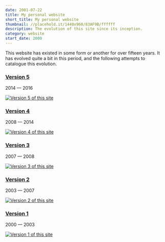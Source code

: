 ```yaml
---
date: 2001-07-22
title: My personal website
short_title: My personal website
thumbnail: //placehold.it/1440x960/83AF9B/ffffff
description: The evolution of this site since its inception.
category: website
start_date: 2000
---
```


This website has existed in some form or another for over fifteen
years. It has evolved quite a bit in this period, and the following
attempts to catalogue this evolution.

<div class="pure-g l-box-container">

  <div class="pure-u-1 pure-u-md-1-2">
    <div class="l-box">
      <h3 class="portfolio"><a href="http://v5.harishnarayanan.org/">Version 5</a></h3>
      <section class="post-meta summary">
	<time class="post-date">2014</time> — <time class="post-date">2016</time>
      </section>
      <p class="summary"><a href="http://v5.harishnarayanan.org"><img class="pure-img" src="/images/projects/personal-website/v5.harishnarayanan.org.png" alt="Version 5 of this site" title="Version 5 of this site"></a></p>
    </div>
  </div>

  <div class="pure-u-1 pure-u-md-1-2">
    <div class="l-box">
      <h3 class="portfolio"><a href="http://v4.harishnarayanan.org/">Version 4</a></h3>
      <section class="post-meta summary">
	<time class="post-date">2008</time> — <time class="post-date">2014</time>
      </section>
      <p class="summary"><a href="http://v4.harishnarayanan.org"><img class="pure-img" src="/images/projects/personal-website/v4.harishnarayanan.org.png" alt="Version 4 of this site" title="Version 4 of this site"></a></p>
    </div>
  </div>

  <div class="pure-u-1 pure-u-md-1-2">
    <div class="l-box">
      <h3 class="portfolio"><a href="http://v3.harishnarayanan.org/">Version 3</a></h3>
      <section class="post-meta summary">
	<time class="post-date">2007</time> — <time class="post-date">2008</time>
      </section>
      <p class="summary"><a href="http://v3.harishnarayanan.org"><img class="pure-img" src="/images/projects/personal-website/v3.harishnarayanan.org.png" alt="Version 3 of this site" title="Version 3 of this site"></a></p>
    </div>
  </div>

  <div class="pure-u-1 pure-u-md-1-2">
    <div class="l-box">
      <h3 class="portfolio"><a href="http://v2.harishnarayanan.org/">Version 2</a></h3>
      <section class="post-meta summary">
	<time class="post-date">2003</time> — <time class="post-date">2007</time>
      </section>
      <p class="summary"><a href="http://v2.harishnarayanan.org"><img class="pure-img" src="/images/projects/personal-website/v2.harishnarayanan.org.png" alt="Version 2 of this site" title="Version 2 of this site"></a></p>
    </div>
  </div>

  <div class="pure-u-1 pure-u-md-1-2">
    <div class="l-box">
      <h3 class="portfolio"><a href="http://v1.harishnarayanan.org/">Version 1</a></h3>
      <section class="post-meta summary">
	<time class="post-date">2000</time> — <time class="post-date">2003</time>
      </section>
      <p class="summary"><a href="http://v1.harishnarayanan.org"><img class="pure-img" src="/images/projects/personal-website/v1.harishnarayanan.org.png" alt="Version 1 of this site" title="Version 1 of this site"></a></p>
    </div>
  </div>

</div>
